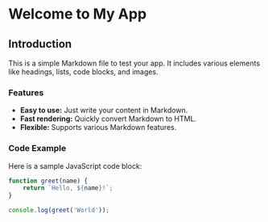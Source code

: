 # Welcome to My App

## Introduction

This is a simple Markdown file to test your app. It includes various elements like headings, lists, code blocks, and images.

### Features

- **Easy to use:** Just write your content in Markdown.
- **Fast rendering:** Quickly convert Markdown to HTML.
- **Flexible:** Supports various Markdown features.

### Code Example

Here is a sample JavaScript code block:

```javascript
function greet(name) {
    return `Hello, ${name}!`;
}

console.log(greet('World'));
